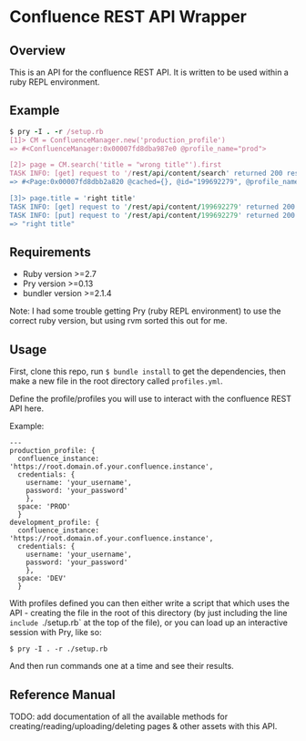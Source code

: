 # Confluence REST API Wrapper

## Overview
This is an API for the confluence REST API. It is written to be used within a ruby REPL environment.

## Example

```ruby
$ pry -I . -r /setup.rb
[1]> CM = ConfluenceManager.new('production_profile')
=> #<ConfluenceManager:0x00007fd8dba987e0 @profile_name="prod">

[2]> page = CM.search('title = "wrong title"').first
TASK INFO: [get] request to '/rest/api/content/search' returned 200 response code.
=> #<Page:0x00007fd8dbb2a820 @cached={}, @id="199692279", @profile_name="prod", @title="bad title">

[3]> page.title = 'right title'
TASK INFO: [get] request to '/rest/api/content/199692279' returned 200 response code.
TASK INFO: [put] request to '/rest/api/content/199692279' returned 200 response code.
=> "right title"
```

## Requirements
* Ruby version >=2.7
* Pry version >=0.13
* bundler version >=2.1.4

Note: I had some trouble getting Pry (ruby REPL environment) to use the correct ruby version, but using rvm sorted this out for me.

## Usage
First, clone this repo, run `$ bundle install` to get the dependencies, then make a new file in the root directory called `profiles.yml`.

Define the profile/profiles you will use to interact with the confluence REST API here.

Example:
```
---
production_profile: {
  confluence_instance: 'https://root.domain.of.your.confluence.instance',
  credentials: {
    username: 'your_username',
    password: 'your_password'
    },
  space: 'PROD'
  }
development_profile: {
  confluence_instance: 'https://root.domain.of.your.confluence.instance',
  credentials: {
    username: 'your_username',
    password: 'your_password'
    },
  space: 'DEV'
  }
```

With profiles defined you can then either write a script that which uses the API - creating the file in the root of this directory (by just including the line `include `./setup.rb` at the top of the file), or you can load up an interactive session with Pry, like so:

```
$ pry -I . -r ./setup.rb
```

And then run commands one at a time and see their results.

## Reference Manual

TODO: add documentation of all the available methods for creating/reading/uploading/deleting pages & other assets with this API.
